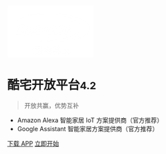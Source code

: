 <!--
 * @Author: Carl
 * @Date: 2020-05-25 19:50:00
 * @LastEditors: Carl
 * @LastEditTime: 2021-12-10 18:16:35
-->

![logo](./media/img/icon.png)

# 酷宅开放平台<small>4.2</small>

> 开放共赢，优势互补

- Amazon Alexa 智能家居 IoT 方案提供商（官方推荐）
- Google Assistant 智能家居方案提供商（官方推荐）

[下载 APP](/zh-cmn/准备开发环境)
[立即开始](/zh-cmn/平台概述)
